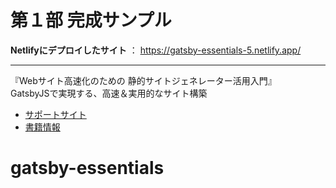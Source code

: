 # 第１部 完成サンプル

**Netlifyにデプロイしたサイト** ： https://gatsby-essentials-5.netlify.app/


------------------------------------------------------

『Webサイト高速化のための 静的サイトジェネレーター活用入門』  
  GatsbyJSで実現する、高速＆実用的なサイト構築

* [サポートサイト](https://book.mynavi.jp/supportsite/detail/9784839973001.html) 
* [書籍情報](https://ebisu.com/gatsbyjs-book/)
# gatsby-essentials
